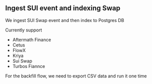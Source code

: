 ## Ingest SUI event and indexing Swap

We ingest SUI Swap event and then index to Postgres DB

Currently support
- Aftermath Finance
- Cetus
- FlowX
- Kriya
- Sui Swap
- Turbos Fiannce

For the backfill flow, we need to export CSV data and run it one time
